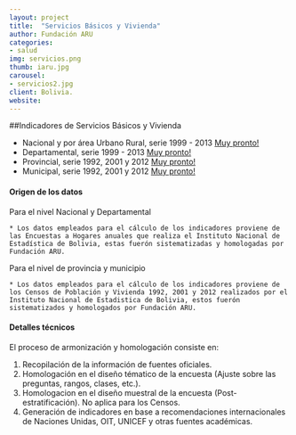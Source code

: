 ```yaml
---
layout: project
title:  "Servicios Básicos y Vivienda"
author: Fundación ARU
categories:
- salud
img: servicios.png
thumb: iaru.jpg
carousel:
- servicios2.jpg
client: Bolivia.
website: 
---
```

##Indicadores de Servicios Básicos y Vivienda

* Nacional y por área Urbano Rural, serie 1999 - 2013 [Muy pronto!]()
* Departamental, serie 1999 - 2013 [Muy pronto!]()
* Provincial, serie 1992, 2001 y 2012 [Muy pronto!]() 
* Municipal, serie 1992, 2001 y 2012 [Muy pronto!]()

#### Origen de los datos

Para el nivel Nacional y Departamental 

	* Los datos empleados para el cálculo de los indicadores proviene de las Encuestas a Hogares anuales que realiza el Instituto Nacional de Estadística de Bolivia, estas fuerón sistematizadas y homologadas por Fundación ARU.

Para el nivel de provincia y municipio

	* Los datos empleados para el cálculo de los indicadores proviene de los Censos de Población y Vivienda 1992, 2001 y 2012 realizados por el Instituto Nacional de Estadistica de Bolivia, estos fuerón sistematizados y homologados por Fundación ARU.

#### Detalles técnicos

El proceso de armonización y homologación consiste en:

1. Recopilación de la información de fuentes oficiales.
2. Homologación en el diseño tématico de la encuesta (Ajuste sobre las preguntas, rangos, clases, etc.).
3. Homologacion en el diseño muestral de la encuesta (Post-estratificación). No aplica para los Censos.
4. Generación de indicadores en base a recomendaciones internacionales de Naciones Unidas, OIT, UNICEF y otras fuentes académicas.



